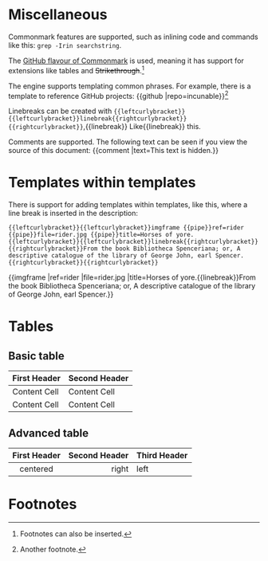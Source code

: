 # Miscellaneous

Commonmark features are supported, such as inlining code and commands like this: `grep -Irin searchstring`.

The [GitHub flavour of Commonmark](https://github.com/github/cmark-gfm) is used, meaning it has support for extensions like tables and ~~Strikethrough~~.[^1]


The engine supports templating common phrases. For example, there is a template to reference GitHub projects: {{github |repo=incunable}}[^2]

Linebreaks can be created with `{{leftcurlybracket}}{{leftcurlybracket}}linebreak{{rightcurlybracket}}{{rightcurlybracket}}`,{{linebreak}}
Like{{linebreak}}
this.

Comments are supported. The following text can be seen if you view the source of this document: {{comment |text=This text is hidden.}}


# Templates within templates
There is support for adding templates within templates, like this, where a line break is inserted in the description:
```
{{leftcurlybracket}}{{leftcurlybracket}}imgframe {{pipe}}ref=rider {{pipe}}file=rider.jpg {{pipe}}title=Horses of yore.{{leftcurlybracket}}{{leftcurlybracket}}linebreak{{rightcurlybracket}}{{rightcurlybracket}}From the book Bibliotheca Spenceriana; or, A descriptive catalogue of the library of George John, earl Spencer.{{rightcurlybracket}}{{rightcurlybracket}}
```

{{imgframe |ref=rider |file=rider.jpg |title=Horses of yore.{{linebreak}}From the book Bibliotheca Spenceriana; or, A descriptive catalogue of the library of George John, earl Spencer.}}


# Tables
## Basic table
| First Header  | Second Header |
| ------------- | ------------- |
| Content Cell  | Content Cell  |
| Content Cell  | Content Cell  |

## Advanced table
| First Header | Second Header | Third Header |
| :----------: | ------------: | :----------- |
| centered     | right         | left         |

# Footnotes
[^1]: Footnotes can also be inserted.
[^2]: Another footnote.
